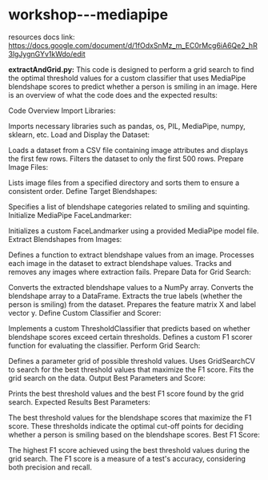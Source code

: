 # workshop---mediapipe
resources docs link:
https://docs.google.com/document/d/1fOdxSnMz_m_EC0rMcg6iA6Qe2_hR3lgJygnGYv1kWdo/edit


**extractAndGrid.py:**
This code is designed to perform a grid search to find the optimal threshold values for a custom classifier that uses MediaPipe blendshape scores to predict whether a person is smiling in an image. Here is an overview of what the code does and the expected results:

Code Overview
Import Libraries:

Imports necessary libraries such as pandas, os, PIL, MediaPipe, numpy, sklearn, etc.
Load and Display the Dataset:

Loads a dataset from a CSV file containing image attributes and displays the first few rows.
Filters the dataset to only the first 500 rows.
Prepare Image Files:

Lists image files from a specified directory and sorts them to ensure a consistent order.
Define Target Blendshapes:

Specifies a list of blendshape categories related to smiling and squinting.
Initialize MediaPipe FaceLandmarker:

Initializes a custom FaceLandmarker using a provided MediaPipe model file.
Extract Blendshapes from Images:

Defines a function to extract blendshape values from an image.
Processes each image in the dataset to extract blendshape values.
Tracks and removes any images where extraction fails.
Prepare Data for Grid Search:

Converts the extracted blendshape values to a NumPy array.
Converts the blendshape array to a DataFrame.
Extracts the true labels (whether the person is smiling) from the dataset.
Prepares the feature matrix X and label vector y.
Define Custom Classifier and Scorer:

Implements a custom ThresholdClassifier that predicts based on whether blendshape scores exceed certain thresholds.
Defines a custom F1 scorer function for evaluating the classifier.
Perform Grid Search:

Defines a parameter grid of possible threshold values.
Uses GridSearchCV to search for the best threshold values that maximize the F1 score.
Fits the grid search on the data.
Output Best Parameters and Score:

Prints the best threshold values and the best F1 score found by the grid search.
Expected Results
Best Parameters:

The best threshold values for the blendshape scores that maximize the F1 score. These thresholds indicate the optimal cut-off points for deciding whether a person is smiling based on the blendshape scores.
Best F1 Score:

The highest F1 score achieved using the best threshold values during the grid search. The F1 score is a measure of a test's accuracy, considering both precision and recall.
